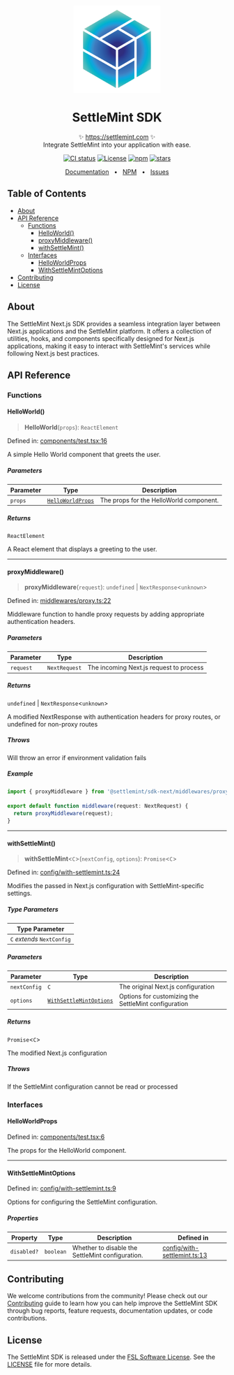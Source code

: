 <p align="center">
  <img src="https://github.com/settlemint/sdk/blob/main/logo.svg" width="200px" align="center" alt="SettleMint logo" />
  <h1 align="center">SettleMint SDK</h1>
  <p align="center">
    ✨ <a href="https://settlemint.com">https://settlemint.com</a> ✨
    <br/>
    Integrate SettleMint into your application with ease.
  </p>
</p>

<p align="center">
<a href="https://github.com/settlemint/sdk/actions?query=branch%3Amain"><img src="https://github.com/settlemint/sdk/actions/workflows/build.yml/badge.svg?event=push&branch=main" alt="CI status" /></a>
<a href="https://fsl.software" rel="nofollow"><img src="https://img.shields.io/npm/l/@settlemint/sdk-next" alt="License"></a>
<a href="https://www.npmjs.com/package/@settlemint/sdk-next" rel="nofollow"><img src="https://img.shields.io/npm/dw/@settlemint/sdk-next" alt="npm"></a>
<a href="https://github.com/settlemint/sdk" rel="nofollow"><img src="https://img.shields.io/github/stars/settlemint/sdk" alt="stars"></a>
</p>

<div align="center">
  <a href="https://console.settlemint.com/documentation/docs/using-platform/dev-tools/SDK/">Documentation</a>
  <span>&nbsp;&nbsp;•&nbsp;&nbsp;</span>
  <a href="https://www.npmjs.com/package/@settlemint/sdk-next">NPM</a>
  <span>&nbsp;&nbsp;•&nbsp;&nbsp;</span>
  <a href="https://github.com/settlemint/sdk/issues">Issues</a>
  <br />
</div>

## Table of Contents

- [About](#about)
- [API Reference](#api-reference)
  - [Functions](#functions)
    - [HelloWorld()](#helloworld)
    - [proxyMiddleware()](#proxymiddleware)
    - [withSettleMint()](#withsettlemint)
  - [Interfaces](#interfaces)
    - [HelloWorldProps](#helloworldprops)
    - [WithSettleMintOptions](#withsettlemintoptions)
- [Contributing](#contributing)
- [License](#license)

## About

The SettleMint Next.js SDK provides a seamless integration layer between Next.js applications and the SettleMint platform. It offers a collection of utilities, hooks, and components specifically designed for Next.js applications, making it easy to interact with SettleMint's services while following Next.js best practices.

## API Reference

### Functions

#### HelloWorld()

> **HelloWorld**(`props`): `ReactElement`

Defined in: [components/test.tsx:16](https://github.com/settlemint/sdk/blob/v1.1.5/sdk/next/src/components/test.tsx#L16)

A simple Hello World component that greets the user.

##### Parameters

| Parameter | Type | Description |
| ------ | ------ | ------ |
| `props` | [`HelloWorldProps`](README.md#helloworldprops) | The props for the HelloWorld component. |

##### Returns

`ReactElement`

A React element that displays a greeting to the user.

***

#### proxyMiddleware()

> **proxyMiddleware**(`request`): `undefined` \| `NextResponse`\<`unknown`\>

Defined in: [middlewares/proxy.ts:22](https://github.com/settlemint/sdk/blob/v1.1.5/sdk/next/src/middlewares/proxy.ts#L22)

Middleware function to handle proxy requests by adding appropriate authentication headers.

##### Parameters

| Parameter | Type | Description |
| ------ | ------ | ------ |
| `request` | `NextRequest` | The incoming Next.js request to process |

##### Returns

`undefined` \| `NextResponse`\<`unknown`\>

A modified NextResponse with authentication headers for proxy routes, or undefined for non-proxy routes

##### Throws

Will throw an error if environment validation fails

##### Example

```ts
import { proxyMiddleware } from '@settlemint/sdk-next/middlewares/proxy';

export default function middleware(request: NextRequest) {
  return proxyMiddleware(request);
}
```

***

#### withSettleMint()

> **withSettleMint**\<`C`\>(`nextConfig`, `options`): `Promise`\<`C`\>

Defined in: [config/with-settlemint.ts:24](https://github.com/settlemint/sdk/blob/v1.1.5/sdk/next/src/config/with-settlemint.ts#L24)

Modifies the passed in Next.js configuration with SettleMint-specific settings.

##### Type Parameters

| Type Parameter |
| ------ |
| `C` *extends* `NextConfig` |

##### Parameters

| Parameter | Type | Description |
| ------ | ------ | ------ |
| `nextConfig` | `C` | The original Next.js configuration |
| `options` | [`WithSettleMintOptions`](README.md#withsettlemintoptions) | Options for customizing the SettleMint configuration |

##### Returns

`Promise`\<`C`\>

The modified Next.js configuration

##### Throws

If the SettleMint configuration cannot be read or processed

### Interfaces

#### HelloWorldProps

Defined in: [components/test.tsx:6](https://github.com/settlemint/sdk/blob/v1.1.5/sdk/next/src/components/test.tsx#L6)

The props for the HelloWorld component.

***

#### WithSettleMintOptions

Defined in: [config/with-settlemint.ts:9](https://github.com/settlemint/sdk/blob/v1.1.5/sdk/next/src/config/with-settlemint.ts#L9)

Options for configuring the SettleMint configuration.

##### Properties

| Property | Type | Description | Defined in |
| ------ | ------ | ------ | ------ |
| <a id="disabled"></a> `disabled?` | `boolean` | Whether to disable the SettleMint configuration. | [config/with-settlemint.ts:13](https://github.com/settlemint/sdk/blob/v1.1.5/sdk/next/src/config/with-settlemint.ts#L13) |

## Contributing

We welcome contributions from the community! Please check out our [Contributing](https://github.com/settlemint/sdk/blob/main/.github/CONTRIBUTING.md) guide to learn how you can help improve the SettleMint SDK through bug reports, feature requests, documentation updates, or code contributions.

## License

The SettleMint SDK is released under the [FSL Software License](https://fsl.software). See the [LICENSE](https://github.com/settlemint/sdk/blob/main/LICENSE) file for more details.
